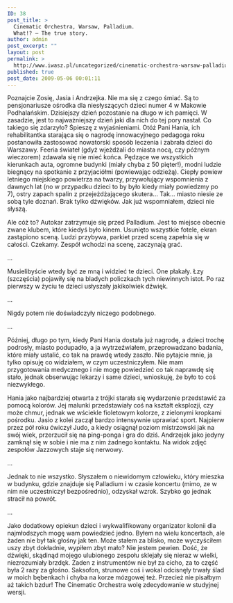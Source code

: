 ```yaml
---
ID: 38
post_title: >
  Cinematic Orchestra, Warsaw, Palladium.
  What!? — The true story.
author: admin
post_excerpt: ""
layout: post
permalink: >
  http://www.iwasz.pl/uncategorized/cinematic-orchestra-warsaw-palladium-what-the-true-story/
published: true
post_date: 2009-05-06 00:01:11
---
```

Poznajcie Zosię, Jasia i Andrzejka. Nie ma się z czego śmiać. Są to pensjonariusze ośrodka dla niesłyszących dzieci numer 4 w Makowie Podhalańskim. Dzisiejszy dzień pozostanie na długo w ich pamięci. W zasadzie, jest to najważniejszy dzień jaki dla nich do tej pory nastał. Co takiego się zdarzyło? Śpieszę z wyjaśnieniami. Otóż Pani Hania, ich rehabilitantka starająca się o nagrodę innowacyjnego pedagoga roku postanowiła zastosować nowatorski sposób leczenia i zabrała dzieci do Warszawy. Feeria świateł (gdyż wjeżdżali do miasta nocą, czy późnym wieczorem) zdawała się nie mieć końca. Pędzące we wszystkich kierunkach auta, ogromne budynki (miały chyba z 50 pięter!), modni ludzie biegnący na spotkanie z przyjaciółmi (powiewając odzieżą). Ciepły powiew letniego miejskiego powietrza na twarzy, przywołujący wspomnienia z dawnych lat (no w przypadku dzieci to by było kiedy miały powiedzmy po 7), ostry zapach spalin z przejeżdżającego skutera... Tak... miasto niesie ze sobą tyle doznań. Brak tylko dźwięków. Jak już wspomniałem, dzieci nie słyszą.

Ale cóż to? Autokar zatrzymuje się przed Palladium. Jest to miejsce obecnie zwane klubem, które kiedyś było kinem. Usunięto wszystkie fotele, ekran zastąpiono sceną. Ludzi przybywa, parkiet przed sceną zapełnia się w całości. Czekamy. Zespół wchodzi na scenę, zaczynają grać.

...

Musielibyście wtedy być ze mną i widzieć te dzieci. One płakały. Łzy (szczęścia) pojawiły się na bladych policzkach tych niewinnych istot. Po raz pierwszy w życiu te dzieci usłyszały jakikolwiek dźwięk.

...

Nigdy potem nie doświadczyły niczego podobnego.

...

Później, długo po tym, kiedy Pani Hania dostała już nagrodę, a dzieci trochę podrosły, miasto podupadło, a ja wytrzeźwiałem, przeprowadzano badania, które miały ustalić, co tak na prawdę wtedy zaszło. Nie pytajcie mnie, ja tylko opisuję co widziałem, w czym uczestniczyłem. Nie mam przygotowania medycznego i nie mogę powiedzieć co tak naprawdę się stało, jednak obserwując lekarzy i same dzieci, wnioskuję, że było to coś niezwykłego.

Hania jako najbardziej otwarta z trójki starała się wydarzenie przedstawić za pomocą kolorów. Jej malunki przedstawiały coś na kształt eksplozji, czy może chmur, jednak we wściekle fioletowym kolorze, z zielonymi kropkami pośrodku. Jasio z kolei zaczął bardzo intensywnie uprawiać sport. Najpierw przez pół roku ćwiczył Judo, a kiedy osiągnął poziom mistrzowski jak na swój wiek, przerzucił się na ping-ponga i gra do dziś. Andrzejek jako jedyny zamknął się w sobie i nie ma z nim żadnego kontaktu. Na widok zdjęć zespołów Jazzowych staje się nerwowy.

...

Jednak to nie wszystko. Słyszałem o niewidomym człowieku, który mieszka w budynku, gdzie znajduje się Palladium i w czasie koncertu (mimo, ze w nim nie uczestniczył bezpośrednio), odzyskał wzrok. Szybko go jednak stracił na powrót.

...

Jako dodatkowy opiekun dzieci i wykwalifikowany organizator kolonii dla najmłodszych mogę wam powiedzieć jedno. Byłem na wielu koncertach, ale żaden nie był tak głośny jak ten. Może stałem za blisko, może wyczyściłem uszy zbyt dokładnie, wypiłem zbyt mało? Nie jestem pewien. Dość, że dźwięki, skądinąd mojego ulubionego zespołu sklejały się nieraz w wielki, niezrozumiały brzdęk. Żaden z instrumentów nie był za cicho, za to część była 2 razy za głośno. Saksofon, strunowe coś i wokal odcisnęły trwały ślad w moich bębenkach i chyba na korze mózgowej też. Przecież nie pisałbym aż takich bzdur! The Cinematic Orchestra wolę zdecydowanie w studyjnej wersji.